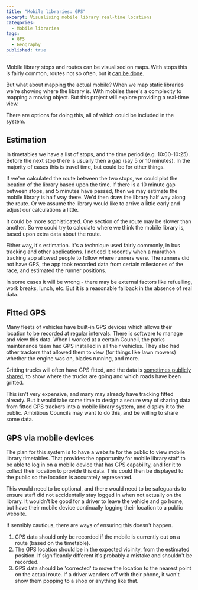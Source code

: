 ```yaml
---
title: "Mobile libraries: GPS"
excerpt: Visualising mobile library real-time locations
categories:
  - Mobile libraries
tags:
  - GPS
  - Geography
published: true
---
```


Mobile library stops and routes can be visualised on maps. With stops this is fairly common, routes not so often, but it [can be done](/mobile-library-data-routes).

But what about mapping the actual mobile? When we map static libraries we're showing where the library is. With mobiles there's a complexity to mapping a moving object. But this project will explore providing a real-time view.

There are options for doing this, all of which could be included in the system.

## Estimation

In timetables we have a list of stops, and the time period (e.g. 10:00-10:25). Before the next stop there is usually then a gap (say 5 or 10 minutes). In the majority of cases this is travel time, but could be for other things.

If we've calculated the route between the two stops, we could plot the location of the library based upon the time. If there is a 10 minute gap between stops, and 5 minutes have passed, then we may estimate the mobile library is half way there. We'd then draw the library half way along the route. Or we assume the library would like to arrive a little early and adjust our calculations a little.

It could be more sophisticated. One section of the route may be slower than another. So we could try to calculate where we think the mobile library is, based upon extra data about the route.

Either way, it's estimation. It's a technique used fairly commonly, in bus tracking and other applications. I noticed it recently when a marathon tracking app allowed people to follow where runners were. The runners did not have GPS, the app took recorded data from certain milestones of the race, and estimated the runner positions.

In some cases it will be wrong - there may be external factors like refuelling, work breaks, lunch, etc. But it is a reasonable fallback in the absence of real data.

## Fitted GPS

Many fleets of vehicles have built-in GPS devices which allows their location to be recorded at regular intervals. There is software to manage and view this data. When I worked at a certain Council, the parks maintenance team had GPS installed in all their vehicles. They also had other trackers that allowed them to view (for things like lawn mowers) whether the engine was on, blades running, and more.

Gritting trucks will often have GPS fitted, and the data is [sometimes publicly shared](https://www.bbc.co.uk/news/uk-england-essex-20211004), to show where the trucks are going and which roads have been gritted.

This isn't very expensive, and many may already have tracking fitted already. But it would take some time to design a secure way of sharing data from fitted GPS trackers into a mobile library system, and display it to the public. Ambitious Councils may want to do this, and be willing to share some data.

## GPS via mobile devices

The plan for this system is to have a website for the public to view mobile library timetables. That provides the opportunity for mobile library staff to be able to log in on a mobile device that has GPS capability, and for it to collect their location to provide this data. This could then be displayed to the public so the location is accurately represented.

This would need to be optional, and there would need to be safeguards to ensure staff did not accidentally stay logged in when not actually on the library. It wouldn't be good for a driver to leave the vehicle and go home, but have their mobile device continually logging their location to a public website.

If sensibly cautious, there are ways of ensuring this doesn't happen.

1. GPS data should only be recorded if the mobile is currently out on a route (based on the timetable).
2. The GPS location should be in the expected vicinity, from the estimated position. If significantly different it's probably a mistake and shouldn't be recorded.
3. GPS data should be 'corrected' to move the location to the nearest point on the actual route. If a driver wanders off with their phone, it won't show them popping to a shop or anything like that.
